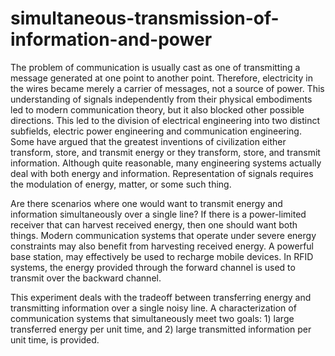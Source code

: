 # simultaneous-transmission-of-information-and-power

The problem of communication is usually cast as one of transmitting a message generated at one point to another point. Therefore, electricity in the wires became merely a carrier of messages, not a source of power. This understanding of signals independently from their physical embodiments led to modern communication theory, but it also blocked other possible directions. This led to the division of electrical engineering into two distinct subfields, electric power engineering and communication engineering. Some have argued that the greatest inventions of civilization either transform, store, and transmit energy or they transform, store, and transmit information. Although quite reasonable, many engineering systems actually deal with both energy and information. Representation of signals requires the modulation of energy, matter, or some such thing.

Are there scenarios where one would want to transmit energy and information simultaneously over a single line? If there is a power-limited receiver that can harvest received energy, then one should want both things. Modern communication systems that operate under severe energy constraints may also benefit from harvesting received energy. A powerful base station, may effectively be used to recharge mobile devices. In RFID systems, the energy provided through the forward channel is used to transmit over the backward channel.

This experiment deals with the tradeoff between transferring energy and transmitting information over a single noisy line. A characterization of communication systems that simultaneously meet two goals: 1) large transferred energy per unit time, and 2) large transmitted information per unit time, is provided.
